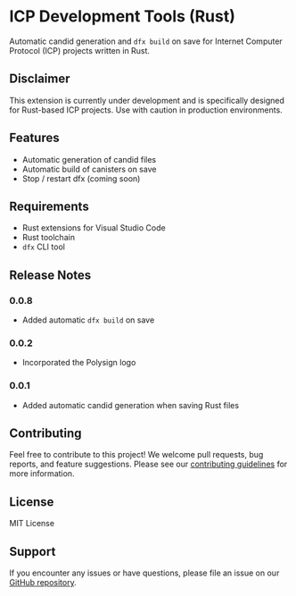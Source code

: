 # ICP Development Tools (Rust)

Automatic candid generation and `dfx build` on save for Internet Computer Protocol (ICP) projects written in Rust.

## Disclaimer

This extension is currently under development and is specifically designed for Rust-based ICP projects. Use with caution in production environments.

## Features

- Automatic generation of candid files 
- Automatic build of canisters on save
- Stop / restart dfx (coming soon)

## Requirements

- Rust extensions for Visual Studio Code
- Rust toolchain
- `dfx` CLI tool

## Release Notes

### 0.0.8
- Added automatic `dfx build` on save

### 0.0.2
- Incorporated the Polysign logo

### 0.0.1
- Added automatic candid generation when saving Rust files

## Contributing

Feel free to contribute to this project! We welcome pull requests, bug reports, and feature suggestions. Please see our [contributing guidelines](CONTRIBUTING.md) for more information.

## License
MIT License

## Support

If you encounter any issues or have questions, please file an issue on our [GitHub repository](https://github.com/your-repo-link).